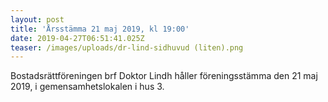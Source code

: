 ```yaml
---
layout: post
title: 'Årsstämma 21 maj 2019, kl 19:00'
date: 2019-04-27T06:51:41.025Z
teaser: /images/uploads/dr-lind-sidhuvud (liten).png
---
```

Bostadsrättföreningen brf Doktor Lindh håller föreningsstämma den 21 maj 2019, i  gemensamhetslokalen i hus 3.
